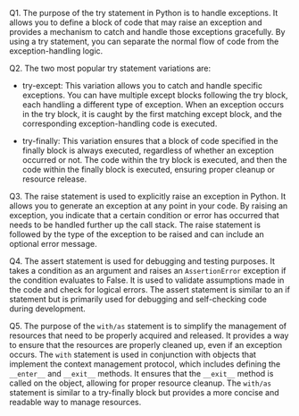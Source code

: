 Q1. The purpose of the try statement in Python is to handle exceptions. It allows you to define a block of code that may raise an exception and provides a mechanism to catch and handle those exceptions gracefully. By using a try statement, you can separate the normal flow of code from the exception-handling logic.

Q2. The two most popular try statement variations are:

- try-except: This variation allows you to catch and handle specific exceptions. You can have multiple except blocks following the try block, each handling a different type of exception. When an exception occurs in the try block, it is caught by the first matching except block, and the corresponding exception-handling code is executed.

- try-finally: This variation ensures that a block of code specified in the finally block is always executed, regardless of whether an exception occurred or not. The code within the try block is executed, and then the code within the finally block is executed, ensuring proper cleanup or resource release.

Q3. The raise statement is used to explicitly raise an exception in Python. It allows you to generate an exception at any point in your code. By raising an exception, you indicate that a certain condition or error has occurred that needs to be handled further up the call stack. The raise statement is followed by the type of the exception to be raised and can include an optional error message.

Q4. The assert statement is used for debugging and testing purposes. It takes a condition as an argument and raises an `AssertionError` exception if the condition evaluates to False. It is used to validate assumptions made in the code and check for logical errors. The assert statement is similar to an if statement but is primarily used for debugging and self-checking code during development.

Q5. The purpose of the `with/as` statement is to simplify the management of resources that need to be properly acquired and released. It provides a way to ensure that the resources are properly cleaned up, even if an exception occurs. The `with` statement is used in conjunction with objects that implement the context management protocol, which includes defining the `__enter__` and `__exit__` methods. It ensures that the `__exit__` method is called on the object, allowing for proper resource cleanup. The `with/as` statement is similar to a try-finally block but provides a more concise and readable way to manage resources.